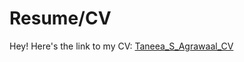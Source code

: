 # 

# Resume/CV



Hey! Here's the link to my CV: [Taneea_S_Agrawaal_CV](https://drive.google.com/file/d/1BvujZcy6nDyXKvTcw8N-AVtHMj39rxZv/view?usp=drive_link)


